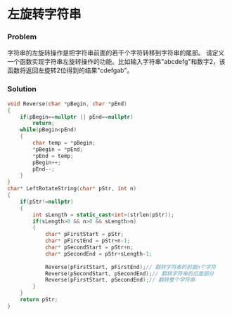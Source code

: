# 左旋转字符串

### Problem

字符串的左旋转操作是把字符串前面的若干个字符转移到字符串的尾部。
请定义一个函数实现字符串左旋转操作的功能。比如输入字符串"abcdefg"和数字2，该函数将返回左旋转2位得到的结果"cdefgab"。

### Solution

```c++
void Reverse(char *pBegin, char *pEnd)
{
    if(pBegin==nullptr || pEnd==nullptr)
        return;
    while(pBegin<pEnd)
    {
        char temp = *pBegin;
        *pBegin = *pEnd;
        *pEnd = temp;
        pBegin++;
        pEnd--;
    }
}
char* LeftRotateString(char* pStr, int n)
{
    if(pStr!=nullptr)
    {
        int sLength = static_cast<int>(strlen(pStr));
        if(sLength>0 && n>0 && sLength>n)
        {
            char* pFirstStart = pStr;
            char* pFirstEnd = pStr+n-1;
            char* pSecondStart = pStr+n;
            char* pSecondEnd = pStr+sLength-1;
            
            Reverse(pFirstStart, pFirstEnd);// 翻转字符串的前面n个字符
            Reverse(pSecondStart, pSecondEnd);// 翻转字符串的后面部分
            Reverse(pFirstStart, pSecondEnd);// 翻转整个字符串
        }
    }
    return pStr;
}

```





